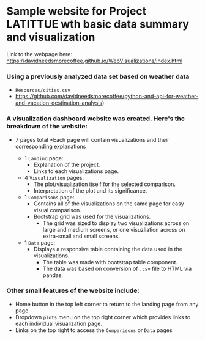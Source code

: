 # Sample website for **Project LATITTUE** wth basic data summary and visualization
Link to the webpage here: https://davidneedsmorecoffee.github.io/WebVisualizations/index.html

### Using a previously analyzed data set based on weather data 
* `Resources/cities.csv`
* https://github.com/davidneedsmorecoffee/python-and-api-for-weather-and-vacation-destination-analysis)

### A visualization dashboard website was created. Here's the breakdown of the website:
* 7 pages total
  *Each page will contain visualizations and their corresponding explanations

    * 1 `Landing` page:
      * Explanation of the project.
      * Links to each visualizations page.
    * 4 `Visualization` pages:
      * The plot/visualization itself for the selected comparison.
      * Interpretation of the plot and its significance.
    * 1 `Comparisons` page:
      * Contains all of the visualizations on the same page for easy visual comparison.
      * Bootstrap grid was used for the visualizations.
        * The grid was sized to display two visualizations across on large and medium screens, or one visuzliation across on extra-small and small screens.
    * 1 `Data` page:
      * Displays a responsive table containing the data used in the visualizations.
        * The table was made with bootstrap table component.
        * The data was based on conversion of `.csv` file to HTML via pandas.

### Other small features of the website include:
  * Home button in the top left corner to return to the landing page from any page.
  * Dropdown `plots` menu on the top right corner which provides links to each individual visualization page.
  * Links on the top right to access the `Comparisons` or `Data` pages
